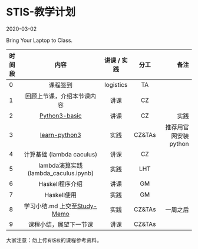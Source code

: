 # STIS-教学计划

2020-03-02

Bring Your Laptop to Class. 

| 时间段    |  内容     |  讲课 / 实践     |   分工  |   备注       |
| :---     | :----:    |   :----:    |    :----:    |       ---: |
|   0      | 课程签到     |  logistics   |     TA     |        |
|   1      |  回顾上节课，介绍本节课内容 |    讲课     |   CZ   |      |
|   2      | [Python3-basic](python3-basic.md) |  讲课    |    CZ    |  实践       |
|   3      | [learn-python3](https://github.com/saturn-lab/Learn-Python3) |  实践    |    CZ&TAs    |   推荐用官网安装python     |
|   4      |  计算基础 (lambda caculus) |  讲课    |    CZ    |          |
|   5      |  lambda演算实践 (lambda_caculus.ipynb) |  实践    |    LHT    |          |
|   6      |  Haskell程序介绍 | 讲课       |  GM|  |   |
|   7      |  Haskell使用 | 实践       |  GM|  |   |
|   8      | 学习小结.md 上交至[Study-Memo](../../Study-Memo)   |  实践    |     CZ&TAs     |   一周之后     |
|   9      | 课程小结，展望下一节课   |   讲课    |     CZ&TAs     |       |



大家注意：勿上传``有版权``的课程参考资料。


